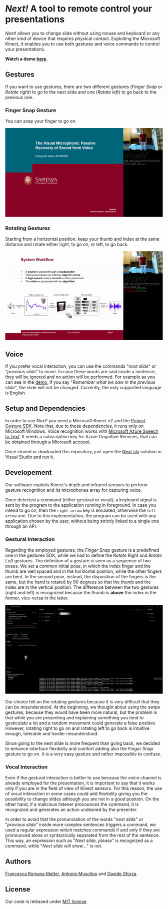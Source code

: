 # *Next!* A tool to remote control your presentations

*Next!* allows you to change slide without using mouse and keyboard or any other kind of device that requires physical contact. Exploiting the Microsoft Kinect, it enables you to use both gestures and voice commands to control your presentations.

**Watch a demo [here](https://youtu.be/r-WBsEpnS9Q).**

## Gestures
If you want to use gestures, there are two different gestures (*Finger Snap* or *Rotate right*) to go to the next slide and one (*Rotate left*) to go back to the previous one.

### Finger Snap Gesture
You can snap your finger to go on.

<p align="center"> <img src="images/finger_snap.gif"> </p>

### Rotating Gestures
Starting from a horizontal position, keep your thumb and index at the same distance and rotate either right, to go on, or left, to go back.

<p align="center"> <img src="images/rotate.gif"> </p>

## Voice
If you prefer vocal interaction, you can use the commands "*next slide*" or "*previous slide*" to move. In case these words are said inside a sentence, they will be ignored and no action will be performed.
For example as you can see in the [demo](https://youtu.be/r-WBsEpnS9Q), if you say "*Remember what we saw in the previous slide*", the slide will not be changed. Currently, the only supported language is English.

## Setup and Dependencies
In order to use *Next!* you need a Microsoft Kinect v2 and the [Project Gesture SDK](https://www.microsoft.com/en-us/research/project/gesture/). Note that, due to these dependencies, it runs only on Microsoft Windows.
 Voice recognition works with [Microsoft Azure Speech to Text](https://azure.microsoft.com/en-us/services/cognitive-services/speech-to-text/). It needs a subscription key for Azure Cognitive Services, that can be obtained through a Microsoft account.

Once cloned or dowloaded this repository, just open the [Next.sln](Next.sln) solution in Visual Studio and run it.

## Developement
Our software exploits Kinect's depth and infrared sensors to perform gesture recognition and its microphones array for capturing voice.

Once detected a command (either gestural or vocal), a keyboard signal is sent by the program to the application running in foreground. In case you intend to go on, then the `right arrow` key is emulated, otherwise the `left arrow` one. Due to this implementation, the program can be used with any application chosen by the user, without being strictly linked to a single one through an API.

### Gestural Interaction
Regarding the employed gestures, the *Finger Snap* gesture is a predefined one in the gestures SDK, while we had to define the *Rotate Right* and *Rotate Left* gestures.
The definition of a gesture is seen as a sequence of two poses.
We set a common initial pose, in which the index finger and the thumb are well spaced and in the horizontal position, while the other fingers are bent. In the second pose, instead, the disposition of the fingers is the same, but the hand is rotated by 90 degrees so that the thumb and the index are in the vertical position. The difference between the two gestures (right and left) is recognized because the thumb is **above** the index in the former, vice-versa in the latter.

<p align="center"> <img src="images/gestures_recognition.gif"> </p>

Our choice fell on the rotating gestures because it is very difficult that they can be misunderstood. At the beginning, we thought about using the swipe gestures, because they would have been more natural, but the problem is that while you are presenting and explaining something you tend to gesticulate a lot and a random movement could generate a false positive. However, rotating right to go on and rotating left to go back is intuitive enough, tolerable and harder misunderstood.

Since going to the next slide is more frequent than going back, we decided to enhance interface flexibility and comfort adding also the *Finger Snap* gesture to go on. It is a very easy gesture and rather impossible to confuse.

### Vocal Interaction
Even if the gestural interaction is better to use because the voice channel is already employed for the presentation, it is important to say that it works only if you are in the field of view of Kinect sensors. For this reason, the use of vocal interaction in some cases could add flexibility giving you the possibility to change slides although you are not in a good position. On the other hand, if a malicious listener pronounces the command, it is recognized and generates an action undesired by the presenter.

In order to avoid that the pronunciation of the words "*next slide*" or "*previous slide*" inside more complex sentences triggers a command, we used a regular expression which matches commands if and only if they are pronounced alone or syntactically separated from the rest of the sentence. This way, an expression such as "*Next slide, please*" is recognized as a command, while "*Next slide will show...*" is not.

## Authors
[Francesca Romana Mattei](https://github.com/francescaromana), [Antonio Musolino](https://github.com/antoniomuso) and [Davide Sforza](https://github.com/dsforza96).

## License
Our code is released under [MIT license](LICENSE).
